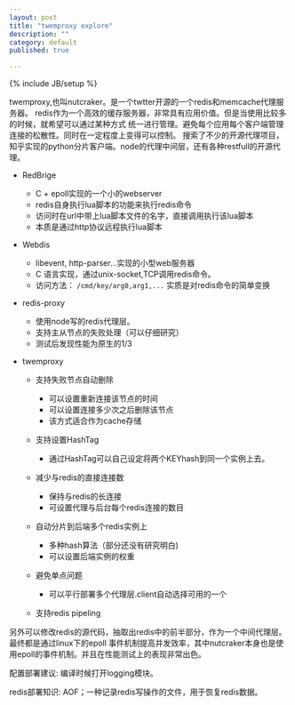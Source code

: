 ```yaml
---
layout: post
title: "twemproxy explore"
description: ""
category: default
published: true

---
```


{% include JB/setup %}

twemproxy,也叫nutcraker。是一个twtter开源的一个redis和memcache代理服务器。
redis作为一个高效的缓存服务器，非常具有应用价值。但是当使用比较多的时候，就希望可以通过某种方式
统一进行管理。避免每个应用每个客户端管理连接的松散性。同时在一定程度上变得可以控制。
搜索了不少的开源代理项目，知乎实现的python分片客户端。node的代理中间层，还有各种restfull的开源代理。

+ RedBrige
  - C + epoll实现的一个小的webserver
  - redis自身执行lua脚本的功能来执行redis命令
  - 访问时在url中带上lua脚本文件的名字，直接调用执行该lua脚本
  - 本质是通过http协议远程执行lua脚本

+ Webdis
  - libevent, http-parser...实现的小型web服务器
  - C 语言实现，通过unix-socket,TCP调用redis命令。
  - 访问方法： `/cmd/key/arg0,arg1,...` 实质是对redis命令的简单变换

+ redis-proxy
  - 使用node写的redis代理层。
  - 支持主从节点的失败处理（可以仔细研究）
  - 测试后发现性能为原生的1/3

+ twemproxy
  - 支持失败节点自动删除
    * 可以设置重新连接该节点的时间
    * 可以设置连接多少次之后删除该节点
    * 该方式适合作为cache存储

  - 支持设置HashTag
    * 通过HashTag可以自己设定将两个KEYhash到同一个实例上去。

  - 减少与redis的直接连接数
    * 保持与redis的长连接
    * 可设置代理与后台每个redis连接的数目

  - 自动分片到后端多个redis实例上
    * 多种hash算法（部分还没有研究明白)
    * 可以设置后端实例的权重

  - 避免单点问题
    * 可以平行部署多个代理层.client自动选择可用的一个
  
  - 支持redis pipeling

另外可以修改redis的源代码，抽取出redis中的前半部分，作为一个中间代理层。最终都是通过linux下的epoll
事件机制提高并发效率，其中nutcraker本身也是使用epoll的事件机制。并且在性能测试上的表现非常出色。

配置部署建议:
编译时候打开logging模块。

redis部署知识:
AOF；一种记录redis写操作的文件，用于恢复redis数据。
